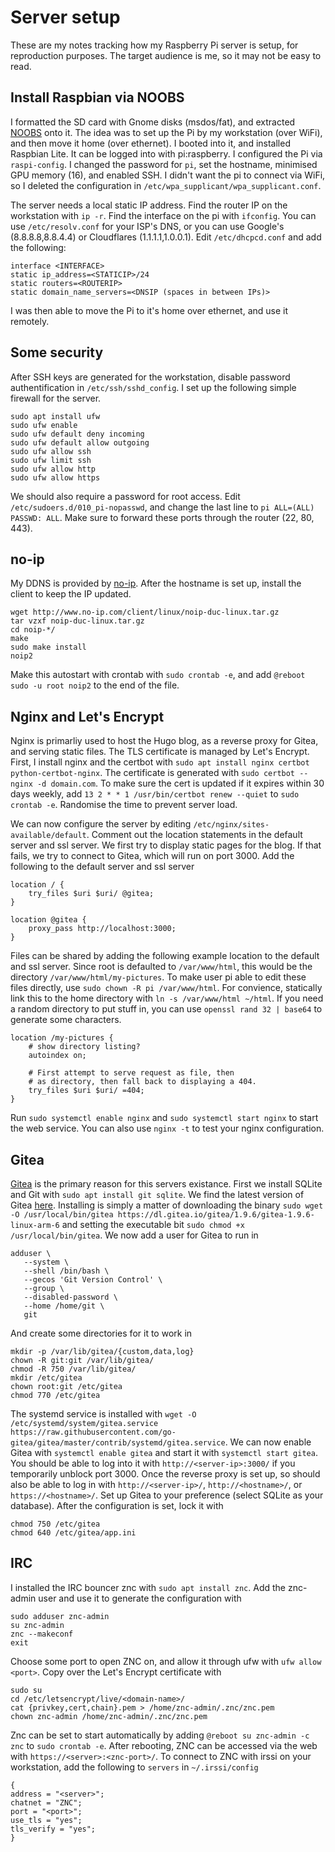 # Server setup

These are my notes tracking how my Raspberry Pi server is setup, for reproduction purposes. The target audience is me, so it may not be easy to read.

## Install Raspbian via NOOBS

I formatted the SD card with Gnome disks (msdos/fat), and extracted [NOOBS](https://www.raspberrypi.org/downloads/noobs/) onto it. The idea was to set up the Pi by my workstation (over WiFi), and then move it home (over ethernet). I booted into it, and installed Raspbian Lite. It can be logged into with pi:raspberry. I configured the Pi via `raspi-config`. I changed the password for `pi`, set the hostname, minimised GPU memory (16), and enabled SSH. I didn't want the pi to connect via WiFi, so I deleted the configuration in `/etc/wpa_supplicant/wpa_supplicant.conf`.

The server needs a local static IP address. Find the router IP on the workstation with `ip -r`. Find the interface on the pi with `ifconfig`. You can use `/etc/resolv.conf` for your ISP's DNS, or you can use Google's (8.8.8.8,8.8.4.4) or Cloudflares (1.1.1.1,1.0.0.1). Edit `/etc/dhcpcd.conf` and add the following:

```
interface <INTERFACE>
static ip_address=<STATICIP>/24
static routers=<ROUTERIP>
static domain_name_servers=<DNSIP (spaces in between IPs)>
```

I was then able to move the Pi to it's home over ethernet, and use it remotely.

## Some security

After SSH keys are generated for the workstation, disable password authentification in `/etc/ssh/sshd_config`. I set up the following simple firewall for the server.

```
sudo apt install ufw
sudo ufw enable
sudo ufw default deny incoming
sudo ufw default allow outgoing
sudo ufw allow ssh
sudo ufw limit ssh
sudo ufw allow http
sudo ufw allow https
```

We should also require a password for root access. Edit `/etc/sudoers.d/010_pi-nopasswd`, and change the last line to `pi ALL=(ALL) PASSWD: ALL`. Make sure to forward these ports through the router (22, 80, 443).

## no-ip

My DDNS is provided by [no-ip](https://www.noip.com/). After the hostname is set up, install the client to keep the IP updated.

```
wget http://www.no-ip.com/client/linux/noip-duc-linux.tar.gz
tar vzxf noip-duc-linux.tar.gz
cd noip-*/
make
sudo make install
noip2
```

Make this autostart with crontab with `sudo crontab -e`, and add `@reboot sudo -u root noip2` to the end of the file.

## Nginx and Let's Encrypt

Nginx is primarliy used to host the Hugo blog, as a reverse proxy for Gitea, and serving static files. The TLS certificate is managed by Let's Encrypt. First, I install nginx and the certbot with `sudo apt install nginx certbot python-certbot-nginx`. The certificate is generated with `sudo certbot --nginx -d domain.com`. To make sure the cert is updated if it expires within 30 days weekly, add `13 2 * * 1 /usr/bin/certbot renew --quiet` to `sudo crontab -e`. Randomise the time to prevent server load.

We can now configure the server by editing `/etc/nginx/sites-available/default`. Comment out the location statements in the default server and ssl server. We first try to display static pages for the blog. If that fails, we try to connect to Gitea, which will run on port 3000. Add the following to the default server and ssl server


```
location / {
    try_files $uri $uri/ @gitea;
}

location @gitea {
    proxy_pass http://localhost:3000;
}
```


Files can be shared by adding the following example location to the default and ssl server. Since root is defaulted to `/var/www/html`, this would be the directory `/var/www/html/my-pictures`. To make user pi able to edit these files directly, use `sudo chown -R pi /var/www/html`. For convience, statically link this to the home directory with `ln -s /var/www/html ~/html`. If you need a random directory to put stuff in, you can use `openssl rand 32 | base64` to generate some characters.

```
location /my-pictures {
    # show directory listing?
    autoindex on;

    # First attempt to serve request as file, then
    # as directory, then fall back to displaying a 404.
    try_files $uri $uri/ =404;
}
```



Run `sudo systemctl enable nginx` and `sudo systemctl start nginx` to start the web service. You can also use `nginx -t` to test your nginx configuration.

## Gitea

[Gitea](https://gitea.io/en-us/) is the primary reason for this servers existance. First we install SQLite and Git with `sudo apt install git sqlite`. We find the latest version of Gitea [here](https://dl.gitea.io/gitea/). Installing is simply a matter of downloading the binary `sudo wget -O /usr/local/bin/gitea https://dl.gitea.io/gitea/1.9.6/gitea-1.9.6-linux-arm-6` and setting the executable bit `sudo chmod +x /usr/local/bin/gitea`. We now add a user for Gitea to run in

```
adduser \
   --system \
   --shell /bin/bash \
   --gecos 'Git Version Control' \
   --group \
   --disabled-password \
   --home /home/git \
   git
```

And create some directories for it to work in

```
mkdir -p /var/lib/gitea/{custom,data,log}
chown -R git:git /var/lib/gitea/
chmod -R 750 /var/lib/gitea/
mkdir /etc/gitea
chown root:git /etc/gitea
chmod 770 /etc/gitea
```

The systemd service is installed with `wget -O /etc/systemd/system/gitea.service https://raw.githubusercontent.com/go-gitea/gitea/master/contrib/systemd/gitea.service`. We can now enable Gitea with `systemctl enable gitea` and start it with `systemctl start gitea`. You should be able to log into it with `http://<server-ip>:3000/` if you temporarily unblock port 3000. Once the reverse proxy is set up, so should also be able to log in with `http://<server-ip>/`, `http://<hostname>/`, or `https://<hostname>/`. Set up Gitea to your preference (select SQLite as your database). After the configuration is set, lock it with

```
chmod 750 /etc/gitea
chmod 640 /etc/gitea/app.ini
```

## IRC

I installed the IRC bouncer znc with `sudo apt install znc`. Add the znc-admin user and use it to generate the configuration with

```
sudo adduser znc-admin
su znc-admin
znc --makeconf
exit
```

Choose some port to open ZNC on, and allow it through ufw with `ufw allow <port>`. Copy over the Let's Encrypt certificate with

```
sudo su
cd /etc/letsencrypt/live/<domain-name>/
cat {privkey,cert,chain}.pem > /home/znc-admin/.znc/znc.pem
chown znc-admin /home/znc-admin/.znc/znc.pem
```

Znc can be set to start automatically by adding `@reboot su znc-admin -c znc` to `sudo crontab -e`. After rebooting, ZNC can be accessed via the web with `https://<server>:<znc-port>/`. To connect to ZNC with irssi on your workstation, add the following to `servers` in `~/.irssi/config`

```
{
address = "<server>";
chatnet = "ZNC";
port = "<port>";
use_tls = "yes";
tls_verify = "yes";
}
```